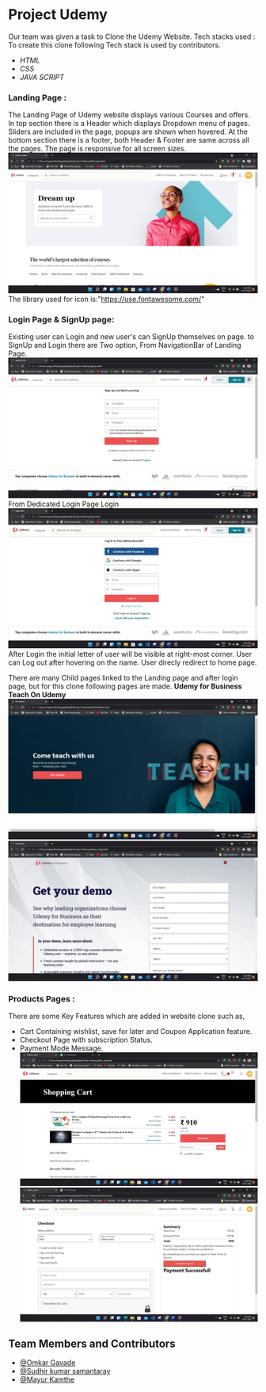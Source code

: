 # Project Udemy

Our team was given a task to Clone the Udemy Website.
Tech stacks used :
To create this clone following Tech stack is used by contributors.

- _HTML_
- _CSS_
- _JAVA SCRIPT_

### Landing Page :

The Landing Page of Udemy website displays various Courses and offers.
In top section there is a Header which displays Dropdown menu of pages.
Sliders are included in the page, popups are shown when hovered.
At the bottom section there is a footer, both Header & Footer are same across all the pages.
The page is responsive for all screen sizes.
![INDEX!](readmeImages/index.jpeg)
The library used for icon is:"https://use.fontawesome.com/"

### Login Page & SignUp page:

Existing user can Login and new user's can SignUp themselves on page.
to SignUp and Login there are Two option,
From NavigationBar of Landing Page.
![SIGNUP!](readmeImages/signup.jpeg)
From Dedicated Login Page Login
![LOGIN!](readmeImages/login.jpeg)
After Login the initial letter of user will be visible at right-most corner. User can Log out after hovering on the name.
User direcly redirect to home page.

There are many Child pages linked to the Landing page and after login page, but for this clone following pages are made.
**Udemy for Business**
**Teach On Udemy**
![TEACH!](readmeImages/teach.jpeg)
![REGISTER!](readmeImages/register.jpeg)

### Products Pages :

There are some Key Features which are added in website clone such as,

- Cart Containing wishlist, save for later and Coupon Application feature.
- Checkout Page with subscription Status.
- Payment Mode Message.
  ![CART!](readmeImages/cart.jpeg)
  ![PAYMENT!](readmeImages/payment.jpeg)

## Team Members and Contributors

- [@Omkar Gavade](https://github.com/omkarvgavade)
- [@Sudhir kumar samantaray](https://github.com/devSudhir)
- [@Mayur Kamthe](https://github.com/mayur8600)
